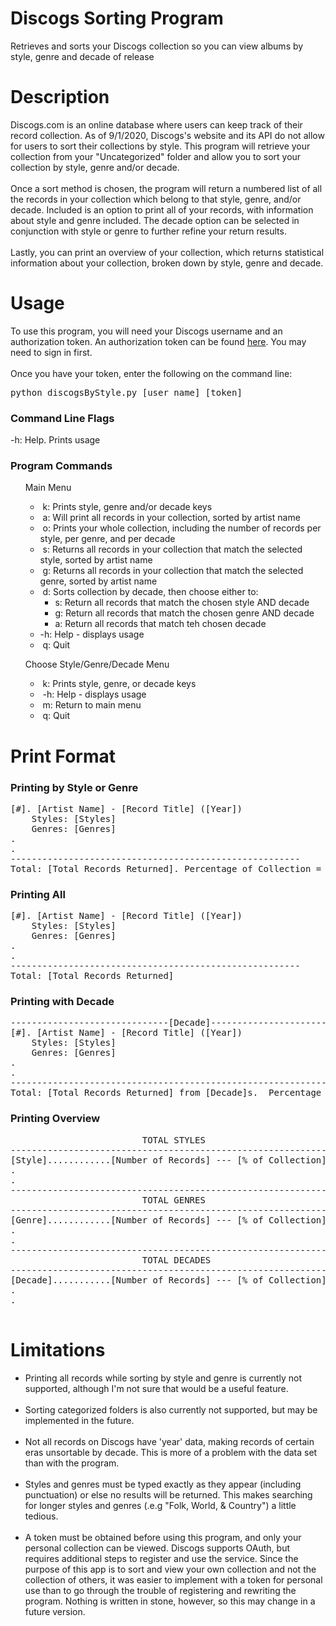 # Discogs Sorting Program
Retrieves and sorts your Discogs collection so you can view albums by style, genre and decade of release
# Description
Discogs.com is an online database where users can keep track of their record collection.
As of 9/1/2020, Discogs's website and its API do not allow for users to sort their collections by style.
This program will retrieve your collection from your "Uncategorized" folder and allow you to sort your collection
by style, genre and/or decade.<br><br>Once a sort method is chosen, the program will return a numbered list of all the records 
in your collection which belong to that style, genre, and/or decade.  Included is an option to print all of your records, 
with information about style and genre included.  The decade option can be selected in conjunction with style or genre
to further refine your return results.<br><br>Lastly, you can print an overview of your collection, which returns
statistical information about your collection, broken down by style, genre and decade.
  
# Usage
To use this program, you will need your Discogs username and an authorization token.
An authorization token can be found <a href="https://www.discogs.com/settings/developers">here</a>.
You may need to sign in first.
<br>
<br>
Once you have your token, enter the following on the command line:
<br>
<pre>python discogsByStyle.py [user name] [token]</pre>
### Command Line Flags
-h: Help.  Prints usage
### Program Commands
<ul>Main Menu
<ul><li>&nbsp;k: Prints style, genre and/or decade keys<br>
<li>&nbsp;a: Will print all records in your collection, sorted by artist name<br>
<li>&nbsp;o: Prints your whole collection, including the number of records per style, per genre, and per decade<br>
<li>&nbsp;s: Returns all records in your collection that match the selected style, sorted by artist name<br>
<li>&nbsp;g: Returns all records in your collection that match the selected genre, sorted by artist name<br>
<li>&nbsp;d: Sorts collection by decade, then choose either to:<br>
<ul><li>s: Return all records that match the chosen style AND decade<br>
<li>g: Return all records that match the chosen genre AND decade<br>
<li>a: Return all records that match teh chosen decade</li></ul>
<li>-h: Help - displays usage<br>
<li>&nbsp;q: Quit</li></ul></ul>
<ul>Choose Style/Genre/Decade Menu
<ul><li>&nbsp;k: Prints style, genre, or decade keys</li>
<li>&nbsp;-h: Help - displays usage</li>
<li>&nbsp;m: Return to main menu</li>
<li>&nbsp;q: Quit</li></ul></ul>

# Print Format
### Printing by Style or Genre
<pre>[#]. [Artist Name] - [Record Title] ([Year])
    Styles: [Styles]
    Genres: [Genres]
.
.
-------------------------------------------------------
Total: [Total Records Returned]. Percentage of Collection = [Percentage of Total Collection] %
</pre>
### Printing All
<pre>[#]. [Artist Name] - [Record Title] ([Year])
    Styles: [Styles]
    Genres: [Genres]
.
.
-------------------------------------------------------
Total: [Total Records Returned]</pre>
### Printing with Decade
<pre>
------------------------------[Decade]------------------------------
[#]. [Artist Name] - [Record Title] ([Year])
    Styles: [Styles]
    Genres: [Genres]
.
.
--------------------------------------------------------------------
Total: [Total Records Returned] from [Decade]s.  Percentage of Collection = [Percentage of Total Collection] %
</pre>
### Printing Overview
<pre>
                         TOTAL STYLES
------------------------------------------------------------
[Style]............[Number of Records] --- [% of Collection]
.
.
------------------------------------------------------------
                         TOTAL GENRES
------------------------------------------------------------
[Genre]............[Number of Records] --- [% of Collection]
.
.
------------------------------------------------------------
                         TOTAL DECADES
------------------------------------------------------------
[Decade]...........[Number of Records] --- [% of Collection]
.
.
                      
</pre>
# Limitations
<ul><li>Printing all records while sorting by style and genre is currently not supported, although I'm not sure that would be a 
useful feature.<br><br>

<li>Sorting categorized folders is also currently not supported, but may be implemented in the future.<br><br>

<li>Not all records on Discogs have 'year' data, making records of certain eras unsortable by decade.  This is more of a
problem with the data set than with the program.<br><br>

<li>Styles and genres must be typed exactly as they appear (including punctuation) or else no results will be returned.  
This makes searching for longer styles and genres (.e.g "Folk, World, & Country") a little tedious.<br><br>

<li>A token must be obtained before using this program, and only your personal collection can be viewed. Discogs supports
OAuth, but requires additional steps to register and use the service.  Since the purpose of this app is to sort and view
your own collection and not the collection of others, it was easier to implement with a token for personal use than to
go through the trouble of registering and rewriting the program.  Nothing is written in stone, however, so this may 
change in a future version.</li></ul>
